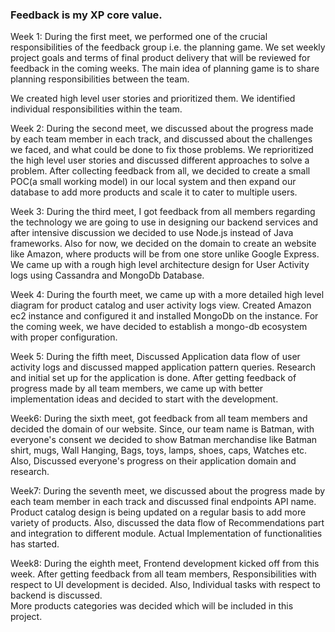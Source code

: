 ### Feedback is my XP core value.

Week 1: 
During the first meet, we performed one of the crucial responsibilities of the feedback group i.e. the planning game. We set weekly project goals and terms of final product delivery that will be reviewed for feedback in the coming weeks. The main idea of planning game is to share planning responsibilities between the team.

  We created high level user stories and prioritized them.
  We identified individual responsibilities within the team.

Week 2: 
During the second meet, we discussed about the progress made by each team member in each track, and discussed about the challenges we faced, and what could be done to fix those problems. 
We reprioritized the high level user stories and discussed different approaches to solve a problem. 
After collecting feedback from all, we decided to create a small POC(a small working model) in our local system and then expand our database to add more products and scale it to cater to multiple users.


Week 3: 
During the third meet, I got feedback from all members regarding the technology we are going to use in designing our backend services and after intensive discussion we decided to use Node.js instead of Java frameworks. 
Also for now, we decided on the domain to create an website like Amazon, where products will be from one store unlike Google Express.
We came up with a rough high level architecture design for User Activity logs using Cassandra and MongoDb Database.

Week 4:
During the fourth meet, we came up with a more detailed high level diagram for product catalog and user activity logs view. Created Amazon ec2 instance and configured it and installed MongoDb on the instance. For the coming week, we have decided to establish a mongo-db ecosystem with proper configuration.

Week 5:
During the fifth meet, Discussed Application data flow of user activity logs and discussed mapped application pattern queries. Research and  initial set up for the application is done. After getting feedback of progress made by all team members, we came up with better implementation ideas and decided to start with the development. 

Week6:
During the sixth meet, got feedback from all team members and decided the domain of our website. Since, our team name is Batman, with everyone's consent we decided to show Batman  merchandise like Batman shirt, mugs, Wall Hanging, Bags, toys, lamps, shoes, caps, Watches etc. Also, Discussed everyone's progress on their application domain and research.

Week7: 
During the seventh meet, we discussed about the progress made by each team member in each track and discussed final endpoints API name. Product catalog design is being updated on a regular basis to add more variety of products. Also, discussed the data flow of Recommendations part and integration to different module.
Actual Implementation of functionalities has started.

Week8:
During the eighth meet, Frontend development kicked off from this week. After getting feedback from all team members, Responsibilities with respect to UI development is decided. Also, Individual tasks with respect to backend is discussed.  
More products categories was decided which will be included in this project.
